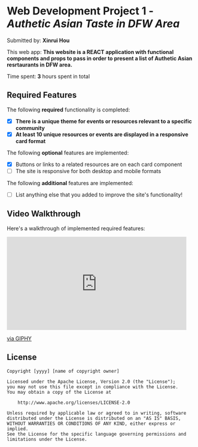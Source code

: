# Web Development Project 1 - *Authetic Asian Taste in DFW Area*

Submitted by: **Xinrui Hou**

This web app: **This website is a REACT application with functional components and props to pass in order to present a list of Authetic Asian resrtaurants in DFW area.**

Time spent: **3** hours spent in total

## Required Features

The following **required** functionality is completed:

- [x] **There is a unique theme for events or resources relevant to a specific community**
- [x] **At least 10 unique resources or events are displayed in a responsive card format**

The following **optional** features are implemented:

- [x] Buttons or links to a related resources are on each card component
- [ ] The site is responsive for both desktop and mobile formats

The following **additional** features are implemented:

* [ ] List anything else that you added to improve the site's functionality!

## Video Walkthrough

Here's a walkthrough of implemented required features:

<iframe src="https://giphy.com/embed/fuLKZUo0NeHd0GaQ1B" width="480" height="249" frameBorder="0" class="giphy-embed" allowFullScreen></iframe><p><a href="https://giphy.com/gifs/fuLKZUo0NeHd0GaQ1B">via GIPHY</a></p>

## License

    Copyright [yyyy] [name of copyright owner]

    Licensed under the Apache License, Version 2.0 (the "License");
    you may not use this file except in compliance with the License.
    You may obtain a copy of the License at

        http://www.apache.org/licenses/LICENSE-2.0

    Unless required by applicable law or agreed to in writing, software
    distributed under the License is distributed on an "AS IS" BASIS,
    WITHOUT WARRANTIES OR CONDITIONS OF ANY KIND, either express or implied.
    See the License for the specific language governing permissions and
    limitations under the License.